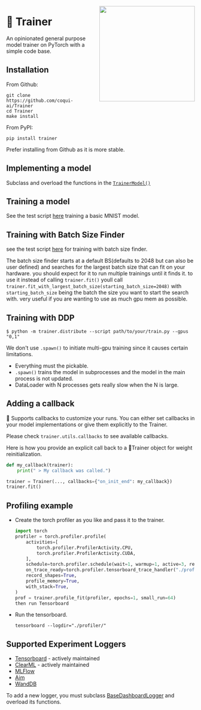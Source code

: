 <p align="center"><img src="https://user-images.githubusercontent.com/1402048/151947958-0bcadf38-3a82-4b4e-96b4-a38d3721d737.png" align="right" height="255px" /></p>

# 👟 Trainer
An opinionated general purpose model trainer on PyTorch with a simple code base.

## Installation

From Github:

```console
git clone https://github.com/coqui-ai/Trainer
cd Trainer
make install
```

From PyPI:

```console
pip install trainer
```

Prefer installing from Github as it is more stable.

## Implementing a model
Subclass and overload the functions in the [```TrainerModel()```](trainer/model.py)

## Training a model
See the test script [here](tests/test_train_mnist.py) training a basic MNIST model.

## Training with Batch Size Finder
see the test script [here](tests/test_train_batch_size_finder.py) for training with batch size finder.


The batch size finder starts at a default BS(defaults to 2048 but can also be user defined) and searches for the largest batch size that can fit on your hardware. you should expect for it to run multiple trainings until it finds it. to use it instead of calling ```trainer.fit()``` youll call ```trainer.fit_with_largest_batch_size(starting_batch_size=2048)``` with ```starting_batch_size``` being the batch the size you want to start the search with. very useful if you are wanting to use as much gpu mem as possible.

## Training with DDP

```console
$ python -m trainer.distribute --script path/to/your/train.py --gpus "0,1"
```

We don't use ```.spawn()``` to initiate multi-gpu training since it causes certain limitations.

- Everything must the pickable.
- ```.spawn()``` trains the model in subprocesses and the model in the main process is not updated.
- DataLoader with N processes gets really slow when the N is large.

## Adding a callback
👟 Supports callbacks to customize your runs. You can either set callbacks in your model implementations or give them
explicitly to the Trainer.

Please check `trainer.utils.callbacks` to see available callbacks.

Here is how you provide an explicit call back to a 👟Trainer object for weight reinitialization.

```python
def my_callback(trainer):
    print(" > My callback was called.")

trainer = Trainer(..., callbacks={"on_init_end": my_callback})
trainer.fit()
```

## Profiling example

- Create the torch profiler as you like and pass it to the trainer.
    ```python
    import torch
    profiler = torch.profiler.profile(
        activities=[
            torch.profiler.ProfilerActivity.CPU,
            torch.profiler.ProfilerActivity.CUDA,
        ],
        schedule=torch.profiler.schedule(wait=1, warmup=1, active=3, repeat=2),
        on_trace_ready=torch.profiler.tensorboard_trace_handler("./profiler/"),
        record_shapes=True,
        profile_memory=True,
        with_stack=True,
    )
    prof = trainer.profile_fit(profiler, epochs=1, small_run=64)
    then run Tensorboard
    ```
- Run the tensorboard.
    ```console
    tensorboard --logdir="./profiler/"
    ```

## Supported Experiment Loggers
- [Tensorboard](https://www.tensorflow.org/tensorboard) - actively maintained
- [ClearML](https://clear.ml/) - actively maintained
- [MLFlow](https://mlflow.org/)
- [Aim](https://aimstack.io/)
- [WandDB](https://wandb.ai/)

To add a new logger, you must subclass [BaseDashboardLogger](trainer/logging/base_dash_logger.py) and overload its functions.
